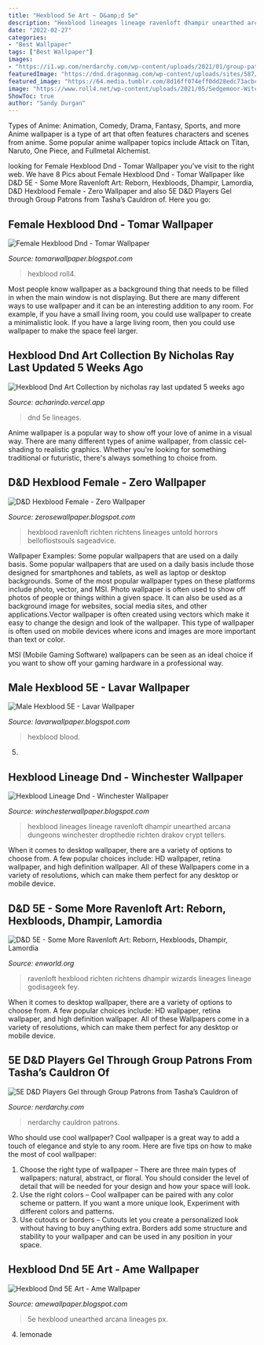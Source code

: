 ```yaml
---
title: "Hexblood 5e Art ~ D&amp;d 5e"
description: "Hexblood lineages lineage ravenloft dhampir unearthed arcana dungeons winchester dropthedie richten drakov crypt tellers"
date: "2022-02-27"
categories:
- "Best Wallpaper"
tags: ["Best Wallpaper"]
images:
- "https://i1.wp.com/nerdarchy.com/wp-content/uploads/2021/01/group-patron-tashas-cauldron-of-everything.jpg?fit=906%2C1200&amp;ssl=1"
featuredImage: "https://dnd.dragonmag.com/wp-content/uploads/sites/587/2021/02/325496-by-Irina-Nordsol-FINAL.psd-.jpg"
featured_image: "https://64.media.tumblr.com/8d16ff074eff0dd28edc73acbc535e83/3307a1dfcdac3914-65/s1280x1920/0926d0e667929355a0ca2bac3e3a71b9c0181e3e.jpg"
image: "https://www.roll4.net/wp-content/uploads/2021/05/Sedgemoor-Witch-Strixhaven-MtG-Art-1360x765.jpg"
ShowToc: true
author: "Sandy Durgan"
---
```



Types of Anime: Animation, Comedy, Drama, Fantasy, Sports, and more
Anime wallpaper is a type of art that often features characters and scenes from anime. Some popular anime wallpaper topics include Attack on Titan, Naruto, One Piece, and Fullmetal Alchemist.

	

		
looking for Female Hexblood Dnd - Tomar Wallpaper you've visit to the right web. We have 8 Pics about Female Hexblood Dnd - Tomar Wallpaper like D&amp;D 5E - Some More Ravenloft Art: Reborn, Hexbloods, Dhampir, Lamordia, D&amp;D Hexblood Female - Zero Wallpaper and also 5E D&amp;D Players Gel through Group Patrons from Tasha’s Cauldron of. Here you go:
		
    
## Female Hexblood Dnd - Tomar Wallpaper

<img loading=lazy src="https://www.roll4.net/wp-content/uploads/2021/05/Sedgemoor-Witch-Strixhaven-MtG-Art-1360x765.jpg" onerror="this.onerror=null;this.src='https://tse2.mm.bing.net/th?id=OIP.qg7b7TrzG3zi0kMqcfnhkQHaEK&amp;pid=15.1';" alt="Female Hexblood Dnd - Tomar Wallpaper">

_Source: tomarwallpaper.blogspot.com_

>hexblood roll4. 

	

Most people know wallpaper as a background thing that needs to be filled in when the main window is not displaying. But there are many different ways to use wallpaper and it can be an interesting addition to any room. For example, if you have a small living room, you could use wallpaper to create a minimalistic look. If you have a large living room, then you could use wallpaper to make the space feel larger.

    
## Hexblood Dnd Art Collection By Nicholas Ray Last Updated 5 Weeks Ago

<img loading=lazy src="https://i.ytimg.com/vi/E88HURMirtg/maxresdefault.jpg" onerror="this.onerror=null;this.src='https://tse3.mm.bing.net/th?id=OIP.COROn_S070E_uDzo-MKAMQHaEK&amp;pid=15.1';" alt="Hexblood Dnd Art Collection by nicholas ray last updated 5 weeks ago">

_Source: acharindo.vercel.app_

>dnd 5e lineages. 

	

Anime wallpaper is a popular way to show off your love of anime in a visual way. There are many different types of anime wallpaper, from classic cel-shading to realistic graphics. Whether you're looking for something traditional or futuristic, there's always something to choice from.

    
## D&amp;D Hexblood Female - Zero Wallpaper

<img loading=lazy src="https://www.enworld.org/attachments/7-jpeg.136216/" onerror="this.onerror=null;this.src='https://tse3.mm.bing.net/th?id=OIP.CBpargXjCl6_5az6JYCl3wHaEM&amp;pid=15.1';" alt="D&amp;D Hexblood Female - Zero Wallpaper">

_Source: zerosewallpaper.blogspot.com_

>hexblood ravenloft richten richtens lineages untold horrors belloflostsouls sageadvice. 

	

Wallpaper Examples: Some popular wallpapers that are used on a daily basis.
Some popular wallpapers that are used on a daily basis include those designed for smartphones and tablets, as well as laptop or desktop backgrounds. Some of the most popular wallpaper types on these platforms include photo, vector, and MSI. 
Photo wallpaper is often used to show off photos of people or things within a given space. It can also be used as a background image for websites, social media sites, and other applications.Vector wallpaper is often created using vectors which make it easy to change the design and look of the wallpaper. This type of wallpaper is often used on mobile devices where icons and images are more important than text or color. 

MSI (Mobile Gaming Software) wallpapers can be seen as an ideal choice if you want to show off your gaming hardware in a professional way.

    
## Male Hexblood 5E - Lavar Wallpaper

<img loading=lazy src="https://64.media.tumblr.com/8d16ff074eff0dd28edc73acbc535e83/3307a1dfcdac3914-65/s1280x1920/0926d0e667929355a0ca2bac3e3a71b9c0181e3e.jpg" onerror="this.onerror=null;this.src='https://tse4.mm.bing.net/th?id=OIP.cXkiBTuMwqxtbfmTJdwBjgHaFj&amp;pid=15.1';" alt="Male Hexblood 5E - Lavar Wallpaper">

_Source: lavarwallpaper.blogspot.com_

>hexblood blood. 

	

5.

    
## Hexblood Lineage Dnd - Winchester Wallpaper

<img loading=lazy src="https://dnd.dragonmag.com/wp-content/uploads/sites/587/2021/02/325496-by-Irina-Nordsol-FINAL.psd-.jpg" onerror="this.onerror=null;this.src='https://tse2.mm.bing.net/th?id=OIP.jvykWjmENXMavPE5HxS92wHaEy&amp;pid=15.1';" alt="Hexblood Lineage Dnd - Winchester Wallpaper">

_Source: winchesterwallpaper.blogspot.com_

>hexblood lineages lineage ravenloft dhampir unearthed arcana dungeons winchester dropthedie richten drakov crypt tellers. 

	

When it comes to desktop wallpaper, there are a variety of options to choose from. A few popular choices include: HD wallpaper, retina wallpaper, and high definition wallpaper. All of these Wallpapers come in a variety of resolutions, which can make them perfect for any desktop or mobile device. 

    
## D&amp;D 5E - Some More Ravenloft Art: Reborn, Hexbloods, Dhampir, Lamordia

<img loading=lazy src="https://www.enworld.org/attachments/5-jpg.136890/" onerror="this.onerror=null;this.src='https://tse1.mm.bing.net/th?id=OIP.wInbKjxUjM6SWCAH2FN_cgHaEK&amp;pid=15.1';" alt="D&amp;D 5E - Some More Ravenloft Art: Reborn, Hexbloods, Dhampir, Lamordia">

_Source: enworld.org_

>ravenloft hexblood richten richtens dhampir wizards lineages lineage godisageek fey. 

	

When it comes to desktop wallpaper, there are a variety of options to choose from. A few popular choices include: HD wallpaper, retina wallpaper, and high definition wallpaper. All of these Wallpapers come in a variety of resolutions, which can make them perfect for any desktop or mobile device. 

    
## 5E D&amp;D Players Gel Through Group Patrons From Tasha’s Cauldron Of

<img loading=lazy src="https://i1.wp.com/nerdarchy.com/wp-content/uploads/2021/01/group-patron-tashas-cauldron-of-everything.jpg?fit=906%2C1200&amp;ssl=1" onerror="this.onerror=null;this.src='https://tse1.mm.bing.net/th?id=OIP.MAxIY8EvZWxsHydU4z7kHQHaJz&amp;pid=15.1';" alt="5E D&amp;D Players Gel through Group Patrons from Tasha’s Cauldron of">

_Source: nerdarchy.com_

>nerdarchy cauldron patrons. 

	

Who should use cool wallpaper?
Cool wallpaper is a great way to add a touch of elegance and style to any room. Here are five tips on how to make the most of cool wallpaper: 
1) Choose the right type of wallpaper – There are three main types of wallpapers: natural, abstract, or floral. You should consider the level of detail that will be needed for your design and how your space will look. 
2) Use the right colors – Cool wallpaper can be paired with any color scheme or pattern. If you want a more unique look, Experiment with different colors and patterns. 
3) Use cutouts or borders – Cutouts let you create a personalized look without having to buy anything extra. Borders add some structure and stability to your wallpaper and can be used in any position in your space.

    
## Hexblood Dnd 5E Art - Ame Wallpaper

<img loading=lazy src="https://www.enworld.org/attachments/screen-shot-2021-01-26-at-5-46-36-pm-png.131853/" onerror="this.onerror=null;this.src='https://tse3.mm.bing.net/th?id=OIP.Zrnrjv6JEi1EJbr-TJq9SwHaE6&amp;pid=15.1';" alt="Hexblood Dnd 5E Art - Ame Wallpaper">

_Source: amewallpaper.blogspot.com_

>5e hexblood unearthed arcana lineages px. 

	

4. lemonade 

